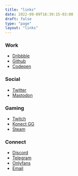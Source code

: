 ```yaml
---
title: "links"
date: 2022-09-09T16:39:15-03:00
draft: false
type: "page"
layout: "links"
---
```


### Work
- <a target="_blank" title="Dribbble" href="https://dribbble.com/fernando">Dribbble</a>
- <a target="_blank" title="Github" href="https://github.com/frrrnd">Github</a>
- <a target="_blank" title="Codepen" href="https://codepen.io/frrrnd">Codepen</a>

### Social
- <a target="_blank" title="Twitter" href="https://twitter.com/frrrnd">Twitter</a>
- <a target="_blank" rel="me" title="Mastodon" href="https://mastodon.social/@frnd">Mastodon</a>

### Gaming
- <a target="_blank" title="Twitch" href="https://twitch.com/frnd">Twitch</a>
- <a target="_blank" title="Konect GG" href="https://konect.gg/fernando">Konect GG</a>
- <a target="_blank" title="Steam" href="https://steamcommunity.com/id/frrrnd/">Steam</a>

### Connect
- <a target="_blank" title="Discord" href="https://discordapp.com/users/Fernando%20Soares#0001">Discord</a>
- <a target="_blank" title="Telegram" href="https://t.me/frrrnd">Telegram</a>
- <a target="_blank" title="Onlyfans" href="https://bit.ly/3TxBC7w">Onlyfans</a>
- <a href="mailto:frnd@null.net">Email</a>
